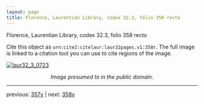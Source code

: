 ```yaml
---
layout: page
title: Florence, Laurentian Library, codex 32.3, folio 358 recto
---
```


Florence, Laurentian Library, codex 32.3, folio 358 recto

Cite this object as `urn:cite2:citelaur:laur32pages.v1:358r`.  The full image is linked to a citation tool you can use to cite regions of the image.

[![laur32_3_0723](http://www.homermultitext.org/iipsrv?IIIF=/project/homer/pyramidal/deepzoom/citelaur/laur32imgs/v1/laur32_3_0723.tif/full/800,/0/default.jpg)](http://www.homermultitext.org/ict2/?urn=urn:cite2:citelaur:laur32imgs.v1:laur32_3_0723) 

<p style="text-align: center; font-style: italic;">Image presumed to in the public domain.</p>

---

previous: [357v](../357v/) | next: [358v](../358v/)